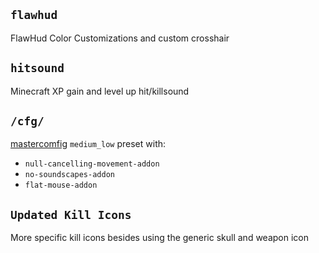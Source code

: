 
## `flawhud`

FlawHud Color Customizations and custom crosshair

## `hitsound`

Minecraft XP gain and level up hit/killsound

## `/cfg/`

[mastercomfig](https://mastercomfig.com/) `medium_low` preset with:

- `null-cancelling-movement-addon`
- `no-soundscapes-addon`
- `flat-mouse-addon`

## `Updated Kill Icons`

More specific kill icons besides using the generic skull and weapon icon
